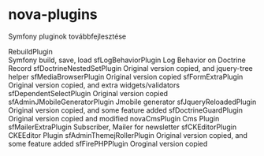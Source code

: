 # nova-plugins
Symfony pluginok továbbfejlesztése

RebuildPlugin  
	Symfony build, save, load
sfLogBehaviorPlugin
    Log Behavior on Doctrine Record
sfDoctrineNestedSetPlugin
	Original version copied, and jquery-tree helper
sfMediaBrowserPlugin
	Original version copied
sfFormExtraPlugin
    Original version copied, and extra widgets/validators
sfDependentSelectPlugin
    Original version copied
sfAdminJMobileGeneratorPlugin
    Jmobile generator
sfJqueryReloadedPlugin
    Original version copied, and some feature added
sfDoctrineGuardPlugin
    Original version copied and modified 
novaCmsPlugin
    Cms Plugin
sfMailerExtraPlugin
    Subscriber, Mailer for newsletter 
sfCKEditorPlugin
    CKEEditor Plugin
sfAdminThemejRollerPlugin
    Original version copied, and some feature added
sfFirePHPPlugin
	Oroginal version copied
	
